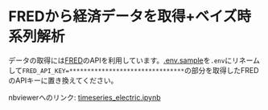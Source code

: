 FREDから経済データを取得+ベイズ時系列解析
====================

データの取得には[FRED](https://fred.stlouisfed.org/)のAPIを利用しています。[.env.sample](.env.sample)を`.env`にリネームして`FRED_API_KEY=********************************`の部分を取得したFREDのAPIキーに置き換えてください。

nbviewerへのリンク: [timeseries_electric.ipynb](https://nbviewer.jupyter.org/github/matsueushi/timeseries_electric/blob/master/timeseries_electric.ipynb)